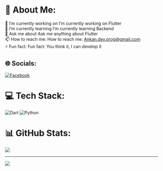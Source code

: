 # 💫 About Me:
🔭 I’m currently working on I’m currently working on Flutter<br>🌱 I’m currently learning I’m currently learning Backend<br>💬 Ask me about Ask me anything about Flutter<br>📫 How to reach me: How to reach me: Ankan.dev.prog@gmail.com<br>⚡ Fun fact: Fun fact: You think it, I can develop it<br>


## 🌐 Socials:
[![Facebook](https://img.shields.io/badge/Facebook-%231877F2.svg?logo=Facebook&logoColor=white)](https://facebook.com/https://www.facebook.com/ankan.biswas.545849) 

# 💻 Tech Stack:
![Dart](https://img.shields.io/badge/dart-%230175C2.svg?style=for-the-badge&logo=dart&logoColor=white) ![Python](https://img.shields.io/badge/python-3670A0?style=for-the-badge&logo=python&logoColor=ffdd54)
# 📊 GitHub Stats:

![](https://github-readme-stats.vercel.app/api/top-langs/?username=Ankan121&theme=dark&hide_border=false&include_all_commits=false&count_private=false&layout=compact)

---
[![](https://visitcount.itsvg.in/api?id=Ankan121&icon=0&color=0)](https://visitcount.itsvg.in)

<!-- Proudly created with GPRM ( https://gprm.itsvg.in ) -->

